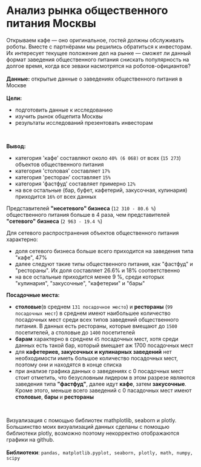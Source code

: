 # Анализ рынка общественного питания Москвы
Открываем кафе — оно оригинальное, гостей должны обслуживать роботы. Вместе с партнёрами мы решились обратиться к инвесторам. Их интересует текущее положение дел на рынке — сможет ли данный формат заведения общественного питания снискать популярность на долгое время, когда все зеваки насмотрятся на роботов-официантов? <br>
<br>
**Данные:** открытые данные о заведениях общественного питания в Москве<br>
<br>
**Цели:**
- подготовить данные к исследованию
- изучить рынок общепита Москвы
- результаты исследований презентовать инвесторам<br>
<br>

**Вывод:**
- категория 'кафе' составляют около `40% (6 068)` от всех (`15 273`) объектов общественного питания
- категория 'столовая' составляет `17%` 
- категория 'ресторан' составляет `15%`
- категория 'фастфуд' составляет примерно `12%`
- на все остальные (бар, буфет, кафетерий, закусочная, кулинария) приходится `16%` от всех данных

Представителей **"несетевого" бизнеса** (`12 310 - 80.6 %`) общественного питания больше в 4 раза, чем представителей **"сетевого" бизнеса** (`2 963 - 19.4 %`)

Для сетевого распространения объектов общественного питания характерно: 
- доля сетевого бизнеса больше всего приходится на заведения типа "кафе", 47%   
- далее следуют такие типы общественного питания, как "фастфуд" и "рестораны". Их доля составляет 26.6% и 18% соответственно
- на все остальные приходится менее 9 %, среди которых "кулинария", "закусочные", "кафетерии" и "бары"

**Посадочные места:**
- **cтоловые**(в среднем `131 посадочное место`) и **рестораны** (`99 посадочных мест`) в среднем имеют наибольшее количество посадочных мест среди всех типов заведений общественного питания. В данных есть рестораны, которые вмещают до `1500` посетителей, а столовые до `1400` посетителей
- **барам** характерно в среднем `45` посадочных мест, хотя среди данных есть такой бар, который вмещает аж 1700 посадочных мест
- для **кафетериев, закусочных и кулинарных заведений** нет необходимости иметь большое количество посадочных мест, поэтому они и находятся в конце списка 
- при анализе графика данных о заведениях с 0 посадочных мест стоит отметить, что безусловным лидером в этом разрезе являются заведения типа **"фастфуд"**, далее идут **кафе**, затем **закусочные**. Кроме этого, меньше всего заведений с 0 пасадочных мест имеют **столовые**, **бары** и **рестораны** <br>
<br>

Визуализация с помощью библиотек mathplotlib, seaborn и plotly. Большинство моих визуализаций данных сделаны с помощью библиотеки plotly, возможно поэтому некорректно отображаются графики на github. <br>
<br>
**Библиотеки**: `pandas, matplotlib.pyplot, seaborn, plotly, math, numpy, scipy`
